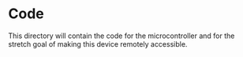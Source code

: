 # Code
This directory will contain the code for the microcontroller and for the stretch goal of making this device remotely accessible.
